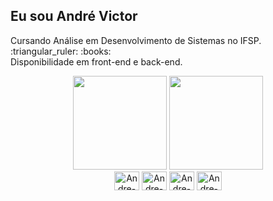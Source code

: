 <div style="overflow: hidden;">
  <div>
    
  ## Eu sou André Victor
  <p> 
    Cursando Análise em Desenvolvimento de Sistemas no IFSP. :triangular_ruler: :books: <br>
    Disponibilidade em front-end e back-end. <br>
  </p>

  <div align="center">
    <img height="150em" src="https://github-readme-stats.vercel.app/api/?username=AndreVsc&layout=compact&show_icons=true&theme=transparent&count_private=true&hide=contribs&hide_title=true">
    <img height="150em" src="https://github-readme-stats.vercel.app/api/top-langs/?username=AndreVsc&layout=compact&langs_count=7&theme=transparent&count_private=true"/>
  </div>

  <div align="center">
    <img align="center" alt="Andre-Java" height="30" width="40" src="https://icongr.am/devicon/java-plain.svg?size=128&color=be1e1e" />
    <img align="center" alt="Andre-Node" height="30" width="40" src="https://icongr.am/devicon/nodejs-original.svg?size=128&color=currentColor" />
    <img align="center" alt="Andre-React" height="30" width="40" src="https://icongr.am/devicon/react-original.svg?size=128&color=currentColor" />
    <img align="center" alt="Andre-Types" height="30" width="40" src="https://icongr.am/devicon/typescript-plain.svg?size=128&color=currentColor">
  </div>

  </div>
</div>

